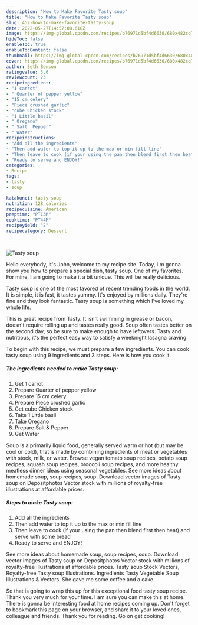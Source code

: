 ```yaml
---
description: "How to Make Favorite Tasty soup"
title: "How to Make Favorite Tasty soup"
slug: 452-how-to-make-favorite-tasty-soup
date: 2022-05-27T14:57:08.618Z
image: https://img-global.cpcdn.com/recipes/b76971d5bf4d6630/680x482cq70/tasty-soup-recipe-main-photo.jpg
hideToc: false
enableToc: true
enableTocContent: false
thumbnail: https://img-global.cpcdn.com/recipes/b76971d5bf4d6630/680x482cq70/tasty-soup-recipe-main-photo.jpg
cover: https://img-global.cpcdn.com/recipes/b76971d5bf4d6630/680x482cq70/tasty-soup-recipe-main-photo.jpg
author: Seth Benson
ratingvalue: 3.6
reviewcount: 23
recipeingredient:
- "1 carrot"
- " Quarter of pepper yellow"
- "15 cm celery"
- "Piece crushed garlic"
- "cube Chicken stock"
- "1 Little basil"
- " Oregano"
- " Salt  Pepper"
- " Water"
recipeinstructions:
- "Add all the ingredients"
- "Then add water to top it up to the max or min fill line"
- "Then leave to cook (if your using the pan then blend first then heat) and serve with some bread"
- "Ready to serve and ENJOY!"
categories:
- Recipe
tags:
- tasty
- soup

katakunci: tasty soup 
nutrition: 128 calories
recipecuisine: American
preptime: "PT13M"
cooktime: "PT44M"
recipeyield: "2"
recipecategory: Dessert

---
```



![Tasty soup](https://img-global.cpcdn.com/recipes/b76971d5bf4d6630/680x482cq70/tasty-soup-recipe-main-photo.jpg)

Hello everybody, it's John, welcome to my recipe site. Today, I'm gonna show you how to prepare a special dish, tasty soup. One of my favorites. For mine, I am going to make it a bit unique. This will be really delicious.

Tasty soup is one of the most favored of recent trending foods in the world. It is simple, it is fast, it tastes yummy. It's enjoyed by millions daily. They're fine and they look fantastic. Tasty soup is something which I've loved my whole life.

This is great recipe from Tasty. It isn&#39;t swimming in grease or bacon, doesn&#39;t require rolling up and tastes really good. Soup often tastes better on the second day, so be sure to make enough to have leftovers. Tasty and nutritious, it&#39;s the perfect easy way to satisfy a weeknight lasagna craving.


To begin with this recipe, we must prepare a few ingredients. You can cook tasty soup using 9 ingredients and 3 steps. Here is how you cook it.

<!--inarticleads1-->

##### The ingredients needed to make Tasty soup:

1. Get 1 carrot
1. Prepare  Quarter of pepper yellow
1. Prepare 15 cm celery
1. Prepare Piece crushed garlic
1. Get cube Chicken stock
1. Take 1 Little basil
1. Take  Oregano
1. Prepare  Salt & Pepper
1. Get  Water


Soup is a primarily liquid food, generally served warm or hot (but may be cool or cold), that is made by combining ingredients of meat or vegetables with stock, milk, or water. Browse vegan tomato soup recipes, potato soup recipes, squash soup recipes, broccoli soup recipes, and more healthy meatless dinner ideas using seasonal vegetables. See more ideas about homemade soup, soup recipes, soup. Download vector images of Tasty soup on Depositphotos Vector stock with millions of royalty-free illustrations at affordable prices. 

<!--inarticleads2-->

##### Steps to make Tasty soup:

1. Add all the ingredients
1. Then add water to top it up to the max or min fill line
1. Then leave to cook (if your using the pan then blend first then heat) and serve with some bread
1. Ready to serve and ENJOY!

See more ideas about homemade soup, soup recipes, soup. Download vector images of Tasty soup on Depositphotos Vector stock with millions of royalty-free illustrations at affordable prices. Tasty soup Stock Vectors, Royalty-free Tasty soup Illustrations. Ingredients Tasty Vegetable Soup Illustrations & Vectors. She gave me some coffee and a cake. 

So that is going to wrap this up for this exceptional food tasty soup recipe. Thank you very much for your time. I am sure you can make this at home. There is gonna be interesting food at home recipes coming up. Don't forget to bookmark this page on your browser, and share it to your loved ones, colleague and friends. Thank you for reading. Go on get cooking!
